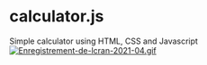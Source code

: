 # calculator.js
Simple calculator using HTML, CSS and Javascript
<br/>
<a href="https://gifyu.com/image/YX7r"><img src="https://s4.gifyu.com/images/Enregistrement-de-lcran-2021-04.gif" alt="Enregistrement-de-lcran-2021-04.gif" border="0" /></a>
